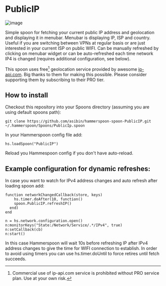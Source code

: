 # PublicIP

![image](https://user-images.githubusercontent.com/8343240/141217557-74630592-670e-47da-85a0-b615ecdad097.png)


Simple spoon for fetching your current public IP address and geolocation and displaying it in menubar.
Menubar is displaying IP, ISP and country. Useful if you are switching between VPNs
at regular basis or are just interested in your current ISP on public WIFI. Can be manually
refreshed by clicking on menubar widget or can be auto-refreshed each time network IP4 is 
changed (requires additional configuration, see below).

This spoon uses free[^1] geolocation service provided by awesome [ip-api.com](https://ip-api.com/). Big thanks to 
them for making this possible. Please consider supporting them by subscribing to their PRO tier.

[^1]: Commercial use of ip-api.com service is prohibited without PRO service plan. Use at your own risk.

## How to install
Checkout this repository into your Spoons directory (assuming you are using default spoons path):

```
git clone https://github.com/asibin/hammerspoon-spoon-PublicIP.git ~/.hammerspoon/Spoons/PublicIp.spoon
```

In your Hammerspoon config file add:

```
hs.loadSpoon("PublicIP")
```
Reload you Hammespoon config if you don't have auto-reload.


## Example configuration for dynamic refreshes:
In case you want to watch for IPv4 address changes and auto refresh after loading spoon add:

```
function networkChangedCallback(store, keys)
    hs.timer.doAfter(10, function()
    spoon.PublicIP.refreshIP()
  end)
end

n = hs.network.configuration.open()
n:monitorKeys("State:/Network/Service/.*/IPv4", true)
n:setCallback(cb)
n:start()
```

In this case Hammerspoon will wait 10s before refreshing IP after IPv4 address changes to give the time
for WIFI connection to establish. In order to avoid using timers you can use hs.timer.doUntil to force retires
until fetch succeeds.
